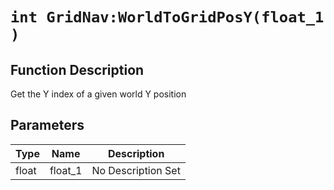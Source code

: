 # `int GridNav:WorldToGridPosY(float_1 )`
## Function Description
Get the Y index of a given world Y position
## Parameters
Type|Name|Description
--|--|--
float|float_1|No Description Set
